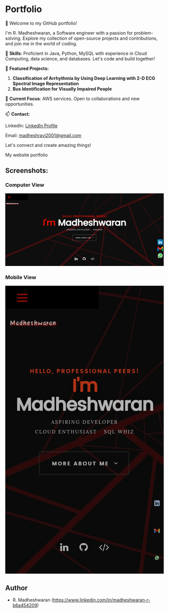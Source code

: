 # Portfolio

👋 Welcome to my GitHub portfolio!

I'm R. Madheshwaran, a Software engineer with a passion for problem-solving. Explore my collection of open-source projects and contributions, and join me in the world of coding.

🚀 **Skills**: Proficient in Java, Python, MySQL with experience in Cloud Computing, data science, and databases. Let's code and build together!

📂 **Featured Projects:**
1. **Classification of Arrhythmia by Using Deep Learning with 2-D ECG Spectral Image Representation**
2. **Bus Identification for Visually Impaired People**

🌱 **Current Focus**: AWS services. Open to collaborations and new opportunities.

📫 **Contact:**

LinkedIn: [LinkedIn Profile](https://www.linkedin.com/in/madheshwaran-r-b6a454209)

Email: madheshravi2001@gmail.com

Let's connect and create amazing things!

My website portfolio

## Screenshots:

### Computer View

![alt text](https://github.com/Madheshwaranr/My_Portfolio/blob/0b26ecfa9fcf744e3649f0a7aaab4103939e12b8/portfolio.png)

### Mobile View

![alt text](https://github.com/Madheshwaranr/My_Portfolio/blob/af1b4fb6897bc51341480c6a8e5128186690f7d1/Portfolio_Mobile_view.jpeg)

## Author

- R. Madheshwaran (https://www.linkedin.com/in/madheshwaran-r-b6a454209)
